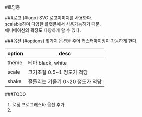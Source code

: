 #로딩중

###로고 {#logo}
SVG 로고이미지를 사용한다.<br>
scalable하며 다양한 플랫폼에서 사용가능하기 때문.<br>
애니메이션의 확장도 다양하게 할 수 있다.

###옵션 {#options}
몇가지 옵션을 주어 커스터마이징이 가능하게 한다.

| option | desc                             |
|--------|----------------------------------|
| theme  | 테마 black, white                 |
| scale  | 크기조절 0.5~1 정도가 적당            |
| shake  | 흘들리는 기울기 0~20 정도가 적당        |

###TODO
1. 로딩 프로그래스바 옵션 추가
2. 